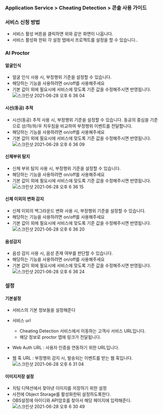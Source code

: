 ### Application Service > Cheating Detection > 콘솔 사용 가이드
### 서비스 신청 방법
* 서비스 활성 버튼을 클릭하면 위와 같은 화면이 나옵니다.
* 서비스 활성화 한뒤 각 설정 탭에서 프로젝트를 설정을 할 수 있습니다..

### AI Proctor
#### 얼굴인식
* 얼굴 인식 사용 시, 부정행위 기준을 설정할 수 있습니다.
* 해당하는 기능을 사용하려면 on/off를 사용해주세요
* 기본 값이 외에 필요시에 서비스에 맞도록 기준 값을 수정해주시면 반영됩니다.
![스크린샷 2021-06-28 오후 6 36 04](https://user-images.githubusercontent.com/1445289/123615143-fcc15500-d83f-11eb-9459-df0b1b4681e3.png)



#### 시선(동공) 추적
* 시선(동공) 추적 사용 시, 부정행위 기준을 설정할 수 있습니다. 동공의 중심을 기준으로 상/하/좌/우 치우침을 비교하여 부정행위 이벤트를 전달합니다.
* 해당하는 기능을 사용하려면 on/off를 사용해주세요
* 기본 값이 외에 필요시에 서비스에 맞도록 기준 값을 수정해주시면 반영됩니다.
![스크린샷 2021-06-28 오후 6 36 09](https://user-images.githubusercontent.com/1445289/123615152-ff23af00-d83f-11eb-8bf3-605731d934a9.png)


#### 신체부위 탐지
* 신체 부위 탐지 사용 시, 부정행위 기준을 설정할 수 있습니다.
* 해당하는 기능을 사용하려면 on/off를 사용해주세요
* 기본 값이 외에 필요시에 서비스에 맞도록 기준 값을 수정해주시면 반영됩니다.
![스크린샷 2021-06-28 오후 6 36 15](https://user-images.githubusercontent.com/1445289/123615192-06e35380-d840-11eb-80d6-c8e3a6fa5b33.png)


#### 신체 이외의 변화 감지
* 신체 이외의 백그라운드 변화 사용 시, 부정행위 기준을 설정할 수 있습니다.
* 해당하는 기능을 사용하려면 on/off를 사용해주세요
* 기본 값이 외에 필요시에 서비스에 맞도록 기준 값을 수정해주시면 반영됩니다.
![스크린샷 2021-06-28 오후 6 36 20](https://user-images.githubusercontent.com/1445289/123615205-0b0f7100-d840-11eb-8e81-fcf702779380.png)


#### 음성감지
* 음성 감지 사용 시, 음성 존재 여부를 판단할 수 있습니다.
* 해당하는 기능을 사용하려면 on/off를 사용해주세요
* 기본 값이 외에 필요시에 서비스에 맞도록 기준 값을 수정해주시면 반영됩니다.
![스크린샷 2021-06-28 오후 6 36 24](https://user-images.githubusercontent.com/1445289/123615228-0ea2f800-d840-11eb-8b8b-fdb76a0498dd.png)

### 설정
#### 기본설정
* 서비스의 기본 정보들을 설정해준다
* 서비스 url
  * Cheating Detection 서비스에서 이동하는 고객사 서비스 URL입니다.
  * 해당 정보로 proctor 앱에 링크가 전달됩니다.

* Web Auth URL : 사용자 인증을 연동하기 위한 URL입니다.
* 웹 훅 URL : 부정행위 감지 시, 발송되는 이벤트를 받는 웹 훅입니다.
![스크린샷 2021-06-28 오후 6 31 04](https://user-images.githubusercontent.com/1445289/123615256-15316f80-d840-11eb-88ce-6bd72803b0cf.png)


#### 이미지저장 설정
* 치팅 디텍션에서 찾아낸 이미지를 저장하기 위한 설정
* 사전에 Object Storage를 활성화한뒤 설정하도록한다.
* OBS설정에 아이디와 API암호를 찾아서 해당 페이지에 입력해준다.
![스크린샷 2021-06-28 오후 6 30 49](https://user-images.githubusercontent.com/1445289/123615309-22e6f500-d840-11eb-83b3-f476f18385f3.png)
